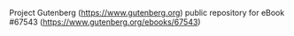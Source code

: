 Project Gutenberg (https://www.gutenberg.org) public repository for eBook #67543 (https://www.gutenberg.org/ebooks/67543)

